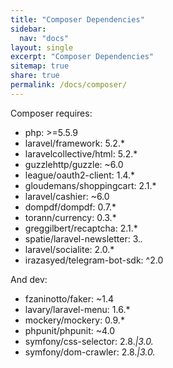 ```yaml
---
title: "Composer Dependencies"
sidebar:
  nav: "docs"
layout: single
excerpt: "Composer Dependencies"
sitemap: true
share: true
permalink: /docs/composer/
---
```


Composer requires:

- php: >=5.5.9
- laravel/framework: 5.2.*
- laravelcollective/html: 5.2.*
- guzzlehttp/guzzle: ~6.0
- league/oauth2-client: 1.4.*
- gloudemans/shoppingcart: 2.1.*
- laravel/cashier: ~6.0
- dompdf/dompdf: 0.7.*
- torann/currency: 0.3.*
- greggilbert/recaptcha: 2.1.*
- spatie/laravel-newsletter: 3.*.*
- laravel/socialite: 2.0.*
- irazasyed/telegram-bot-sdk: ^2.0

And dev:

- fzaninotto/faker: ~1.4
- lavary/laravel-menu: 1.6.*
- mockery/mockery: 0.9.*
- phpunit/phpunit: ~4.0
- symfony/css-selector: 2.8.*|3.0.*
- symfony/dom-crawler: 2.8.*|3.0.*